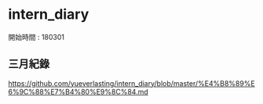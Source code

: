# intern_diary

開始時間 : 180301

## 三月紀錄

https://github.com/yueverlasting/intern_diary/blob/master/%E4%B8%89%E6%9C%88%E7%B4%80%E9%8C%84.md
